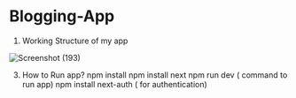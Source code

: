 # Blogging-App

1) Working Structure of my app

   
![Screenshot (193)](https://github.com/Sanjampreet15/Blogging-App/assets/79146152/bd4f0734-b75c-4fdf-ac64-584963e951f5)

3) How to Run app?
   npm install
   npm install next
   npm run dev ( command to run app)
   npm install next-auth ( for authentication)


